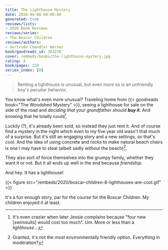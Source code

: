 ```yaml
---
title: The Lighthouse Mystery
date: 2020-04-08 00:00:00
generated: true
reviews/lists:
- 2020 Book Reviews
reviews/series:
- The Boxcar Children
reviews/authors:
- Gertrude Chandler Warner
book/goodreads_id: 363270
cover: /embeds/books/the-lighthouse-mystery.jpg
rating: 4
book/pages: 128
series_index: [8]
---
```

> Renting a lighthouse is unusual, but even more so is an unfriendly boy's peculiar behavior.

You know what's even more unusual? Traveling home from {{< goodreads book="The Woodshed Mystery" >}}, seeing a lighthouse for sale on the side of the road and _deciding that your grandfather should **buy it**_. And knowing that he totally could[^wat].  

<!--more-->

Luckily (?), it's already been sold, so instead they just rent it. And of course find a mystery in the night which even to my five year old wasn't that much of a surprise. But it's still an engaging story and a new settings, so that's cool. And the idea of using concrete and rocks to make natural beach chairs is one I may have to steal (albeit sadly without the beach)[^environment].  

They also sort of force themselves into the grumpy family, whether they want it or not. But it all ends up well in the end because _friendship_.  

And hey. It has a lighthouse!  

{{< figure src="/embeds/2020/boxcar-children-8-lighthouses-are-cool.gif" >}}

It's a fun enough story, par for the course for the Boxcar Children. My children enjoyed it at least.  

[^wat]: It's even crazier when later Jessie complains because "four new [swimsuits] would cost too much". Um. More or less than a _lighthouse_...  

[^environment]: Granted, it's not the most environmentally friendly option. Everything in moderation?